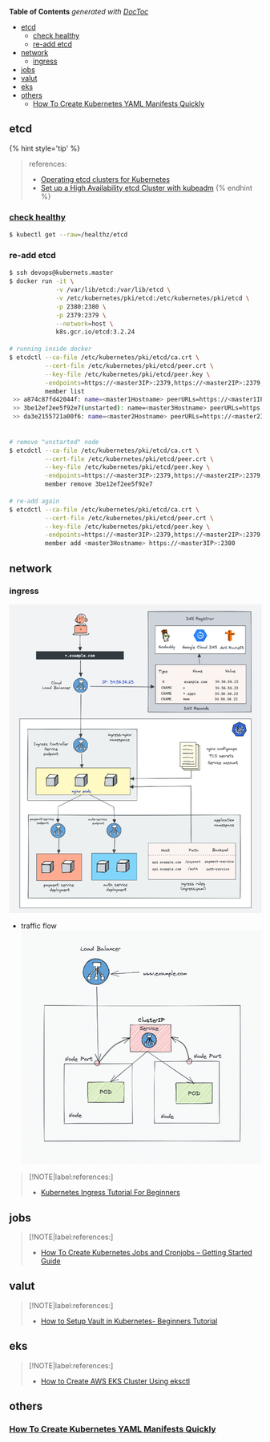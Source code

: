 <!-- START doctoc generated TOC please keep comment here to allow auto update -->
<!-- DON'T EDIT THIS SECTION, INSTEAD RE-RUN doctoc TO UPDATE -->
**Table of Contents**  *generated with [DocToc](https://github.com/thlorenz/doctoc)*

- [etcd](#etcd)
  - [check healthy](#check-healthy)
  - [re-add etcd](#re-add-etcd)
- [network](#network)
  - [ingress](#ingress)
- [jobs](#jobs)
- [valut](#valut)
- [eks](#eks)
- [others](#others)
  - [How To Create Kubernetes YAML Manifests Quickly](#how-to-create-kubernetes-yaml-manifests-quickly)

<!-- END doctoc generated TOC please keep comment here to allow auto update -->


## etcd

{% hint style='tip' %}
> references:
> - [Operating etcd clusters for Kubernetes](https://kubernetes.io/docs/tasks/administer-cluster/configure-upgrade-etcd/)
> - [Set up a High Availability etcd Cluster with kubeadm](https://kubernetes.io/docs/setup/production-environment/tools/kubeadm/setup-ha-etcd-with-kubeadm/)
{% endhint %}


### [check healthy](https://faun.pub/kubectl-commands-cheatsheet-43ce8f13adfb)
```bash
$ kubectl get --raw=/healthz/etcd
```

### re-add etcd

```bash
$ ssh devops@kubernets.master
$ docker run -it \
             -v /var/lib/etcd:/var/lib/etcd \
             -v /etc/kubernetes/pki/etcd:/etc/kubernetes/pki/etcd \
             -p 2380:2380 \
             -p 2379:2379 \
             --network=host \
             k8s.gcr.io/etcd:3.2.24

# running inside docker
$ etcdctl --ca-file /etc/kubernetes/pki/etcd/ca.crt \
          --cert-file /etc/kubernetes/pki/etcd/peer.crt \
          --key-file /etc/kubernetes/pki/etcd/peer.key \
          -endpoints=https://<master3IP>:2379,https://<master2IP>:2379,https://<master1IP>:2379 \
          member list
 >> a874c87fd42044f: name=<master1Hostname> peerURLs=https://<master1IP>:2380 clientURLs=https://<master1IP>:2379 isLeader=true
 >> 3be12ef2ee5f92e7(unstarted): name=<master3Hostname> peerURLs=https://<master3IP>:2380
 >> da3e2155721a00f6: name=<master2Hostname> peerURLs=https://<master2IP>:2380 clientURLs=https://<master2IP>:2379 isLeader=false


# remove "unstarted" node
$ etcdctl --ca-file /etc/kubernetes/pki/etcd/ca.crt \
          --cert-file /etc/kubernetes/pki/etcd/peer.crt \
          --key-file /etc/kubernetes/pki/etcd/peer.key \
          -endpoints=https://<master3IP>:2379,https://<master2IP>:2379,https://<master1IP>:2379 \
          member remove 3be12ef2ee5f92e7

# re-add again
$ etcdctl --ca-file /etc/kubernetes/pki/etcd/ca.crt \
          --cert-file /etc/kubernetes/pki/etcd/peer.crt \
          --key-file /etc/kubernetes/pki/etcd/peer.key \
          -endpoints=https://<master3IP>:2379,https://<master2IP>:2379,https://<master1IP>:2379 \
          member add <master3Hostname> https://<master3IP>:2380
```

## network
### ingress

![ingress architecture](../../screenshot/k8s/k8s-ing-architecture-full.png)

- traffic flow
  ![ingress](../../screenshot/k8s/k8s-ingress-traffic-flow.png)

> [!NOTE|label:references:]
> - [Kubernetes Ingress Tutorial For Beginners](https://devopscube.com/kubernetes-ingress-tutorial/)


## jobs

> [!NOTE|label:references:]
> - [How To Create Kubernetes Jobs and Cronjobs – Getting Started Guide](https://devopscube.com/create-kubernetes-jobs-cron-jobs/)


## valut

> [!NOTE|label:references:]
> - [How to Setup Vault in Kubernetes- Beginners Tutorial](https://devopscube.com/vault-in-kubernetes/)

## eks

> [!NOTE|label:references:]
> - [How to Create AWS EKS Cluster Using eksctl](https://devopscube.com/create-aws-eks-cluster-eksctl/)


## others
### [How To Create Kubernetes YAML Manifests Quickly](https://devopscube.com/create-kubernetes-yaml/)
